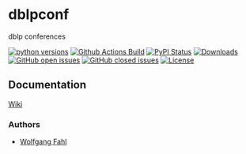 # dblpconf
dblp conferences

[![python versions](https://img.shields.io/pypi/pyversions/dblpconf)](https://pypi.org/project/dblpconf/)
[![Github Actions Build](https://github.com/WolfgangFahl/dblpconf/workflows/Build/badge.svg?branch=main)](https://github.com/WolfgangFahl/dblpconf/actions?query=workflow%3ABuild+branch%3Amain)
[![PyPI Status](https://img.shields.io/pypi/v/dblpconf.svg)](https://pypi.python.org/pypi/dblpconf/)
[![Downloads](https://pepy.tech/badge/dblpconf)](https://pepy.tech/project/dblpconf)
[![GitHub open issues](https://img.shields.io/github/issues/WolfgangFahl/dblpconf.svg)](https://github.com/WolfgangFahl/dblpconf/issues)
[![GitHub closed issues](https://img.shields.io/github/issues-closed/WolfgangFahl/dblpconf.svg)](https://github.com/WolfgangFahl/dblpconf/issues/?q=is%3Aissue+is%3Aclosed)
[![License](https://img.shields.io/github/license/WolfgangFahl/dblpconf.svg)](https://www.apache.org/licenses/LICENSE-2.0)

## Documentation
[Wiki](http://wiki.bitplan.com/index.php/Dblpconf)

### Authors
* [Wolfgang Fahl](http://www.bitplan.com/Wolfgang_Fahl)